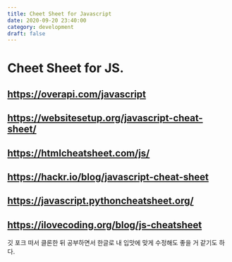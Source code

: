 ```yaml
---
title: Cheet Sheet for Javascript
date: 2020-09-20 23:40:00
category: development
draft: false
---
```


# Cheet Sheet for JS.

## https://overapi.com/javascript

## https://websitesetup.org/javascript-cheat-sheet/

## https://htmlcheatsheet.com/js/

## https://hackr.io/blog/javascript-cheat-sheet

## https://javascript.pythoncheatsheet.org/

## https://ilovecoding.org/blog/js-cheatsheet

깃 포크 떠서 클론한 뒤 공부하면서 한글로 내 입맛에 맞게 수정해도 좋을 거 같기도 하다.
